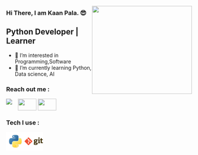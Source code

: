 <p><img align="right" src="https://media4.giphy.com/media/wGEymBvo6FUlR9bbda/giphy.gif" width="271.35849861" height="240" /></p>

### Hi There, I am Kaan Pala. :sunglasses:
## Python Developer | Learner

- 👀 I’m interested in Programming,Software
- 🌱 I’m currently learning Python, Data science, AI



### Reach out me :


[<img width="32" src="https://unpkg.com/simple-icons@v7/icons/linkedin.svg" align="left" />][linkedin]
[<img align="center" src="https://raw.githubusercontent.com/rahuldkjain/github-profile-readme-generator/master/src/images/icons/Social/twitter.svg" height="32" width="50" style="max-width: 100%;">][twitter]
[<img align="center" src="https://raw.githubusercontent.com/rahuldkjain/github-profile-readme-generator/master/src/images/icons/Social/instagram.svg" height="32" width="50" style="max-width: 100%;">][instagram]


[linkedin]:https://www.linkedin.com/in/kaan-pala-345a61200/
[twitter]:https://twitter.com/KaanPal00484172
[instagram]:https://www.instagram.com/kaanpala24/

### Tech I use :
<img src=https://raw.githubusercontent.com/github/explore/80688e429a7d4ef2fca1e82350fe8e3517d3494d/topics/python/python.png width="50"><img src=https://raw.githubusercontent.com/github/explore/80688e429a7d4ef2fca1e82350fe8e3517d3494d/topics/git/git.png width="50">

